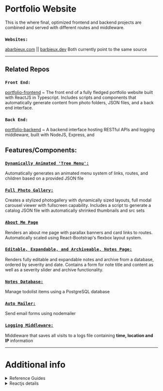 # Portfolio Website

This is the where final, optimized frontend and backend projects are combined and served with different routes and middleware.

### `Websites:`

[abarbieux.com](https://www.abarbieux.com) || [barbieux.dev](https://barbieux.dev) Both currently point to the same source

---

## Related Repos

### `Front End:`

[portfolio-frontend](https://github.com/abarbieu/portfolio-frontend) ~ The front end of a fully fledged portfolio website built with ReactJS in Typescript. Includes scripts and components that automatically generate content from photo folders, JSON files, and a back end interface.

### `Back End:`

[portfolio-backend](https://github.com/abarbieu/portfolio-backend) ~ A backend interface hosting RESTful APIs and logging middleware, built with NodeJS, Express, and 

## Features/Components:

### [`Dynamically Animated 'Tree Menu':`](https://github.com/abarbieu/portfolio-frontend#Tree-Menu) 

Automatically generates an animated menu system of links, routes, and children based on a provided JSON file
  
### [`Full Photo Gallery:`](https://github.com/abarbieu/portfolio-frontend#Photo-Gallery)

Creates a stylized photogallery with dynamically sized layouts, full modal carousel viewer with fullscreen capability. Includes a script to generate a catalog JSON file with automatically shrinked thumbnails and src sets

### [`About Me Page`](https://github.com/abarbieu/portfolio-frontend#About-Me)

Renders an about me page with parallax banners and card links to routes. Automatically scaled using React-Bootstrap's flexbox layout system.

### [`Editable, Expandable, and Archiveable, Notes Page:`](https://github.com/abarbieu/portfolio-frontend#Notes-Page)

  Renders fully editable and expandable notes and archive from a database, ordered by severity and date. Contains a form for note title and content as well as a severity slider and archive functionality.

### [`Notes Database:`](https://github.com/abarbieu/portfolio-backend#Todolist-API)

Manage todolist items using a PostgreSQL database
  
### [`Auto Mailer:`](https://github.com/abarbieu/portfolio-backend#Auto-Mailer)

Send email forms using nodemailer

### [`Logging Middleware:`](https://github.com/abarbieu/portfolio-backend#Logger)

Middleware that saves all visits to a logs file containing **time, location and IP** information

---

# Additional info

<details>
 <summary>Reference Guides</summary>

## Frontend:

* [React Bootstrap docs](https://react-bootstrap.netlify.app/getting-started/introduction/)
* [Styled Components](https://styled-components.com/docs)
* [Gallery Grid](https://www.npmjs.com/package/react-photo-gallery)
* [Image Gallery (Carousel)](https://www.npmjs.com/package/react-image-gallery) 
* [Graphics Magick](https://aheckmann.github.io/gm/docs.html)

## Backend:

* [Setting up a RESTful API with Node.js and PostgreSQL](https://blog.logrocket.com/setting-up-a-restful-api-with-node-js-and-postgresql-d96d6fc892d8/)

* [How to install PostgreSQL on Ubuntu 14.04](https://www.godaddy.com/garage/how-to-install-postgresql-on-ubuntu-14-04/)

* [PostgreSQL documentation](https://www.postgresql.org/docs/)

* [w3schools SQL tutorial](https://www.w3schools.com/sql/)

* [PostgreSQL datatypes](https://www.guru99.com/postgresql-data-types.html)

</details>


<details>
 <summary>Reactjs details</summary>

This project was bootstrapped with [Create React App](https://github.com/facebook/create-react-app).

## Available Scripts

In the project directory, you can run:

### `npm start`

Runs the app in the development mode.<br />
Open [http://localhost:3000](http://localhost:3000) to view it in the browser.

The page will reload if you make edits.<br />
You will also see any lint errors in the console.

### `npm test`

Launches the test runner in the interactive watch mode.<br />
See the section about [running tests](https://facebook.github.io/create-react-app/docs/running-tests) for more information.

### `npm run build`

Builds the app for production to the `build` folder.<br />
It correctly bundles React in production mode and optimizes the build for the best performance.

The build is minified and the filenames include the hashes.<br />
Your app is ready to be deployed!

See the section about [deployment](https://facebook.github.io/create-react-app/docs/deployment) for more information.

### `npm run eject`

**Note: this is a one-way operation. Once you `eject`, you can’t go back!**

If you aren’t satisfied with the build tool and configuration choices, you can `eject` at any time. This command will remove the single build dependency from your project.

Instead, it will copy all the configuration files and the transitive dependencies (webpack, Babel, ESLint, etc) right into your project so you have full control over them. All of the commands except `eject` will still work, but they will point to the copied scripts so you can tweak them. At this point you’re on your own.

You don’t have to ever use `eject`. The curated feature set is suitable for small and middle deployments, and you shouldn’t feel obligated to use this feature. However we understand that this tool wouldn’t be useful if you couldn’t customize it when you are ready for it.

## Learn More

You can learn more in the [Create React App documentation](https://facebook.github.io/create-react-app/docs/getting-started).

To learn React, check out the [React documentation](https://reactjs.org/).
</details>
